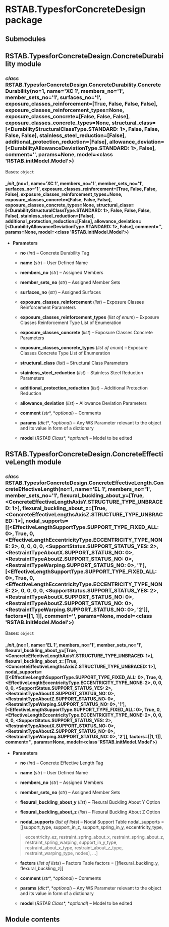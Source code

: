 # RSTAB.TypesforConcreteDesign package

## Submodules

## RSTAB.TypesforConcreteDesign.ConcreteDurability module


### _class_ RSTAB.TypesforConcreteDesign.ConcreteDurability.ConcreteDurability(no=1, name='XC 1', members_no='1', member_sets_no='1', surfaces_no='1', exposure_classes_reinforcement=[True, False, False, False], exposure_classes_reinforcement_types=None, exposure_classes_concrete=[False, False, False], exposure_classes_concrete_types=None, structural_class=[<DurabilityStructuralClassType.STANDARD: 1>, False, False, False, False], stainless_steel_reduction=[False], additional_protection_reduction=[False], allowance_deviation=[<DurabilityAllowanceDeviationType.STANDARD: 1>, False], comment='', params=None, model=<class 'RSTAB.initModel.Model'>)
Bases: `object`


#### \__init__(no=1, name='XC 1', members_no='1', member_sets_no='1', surfaces_no='1', exposure_classes_reinforcement=[True, False, False, False], exposure_classes_reinforcement_types=None, exposure_classes_concrete=[False, False, False], exposure_classes_concrete_types=None, structural_class=[<DurabilityStructuralClassType.STANDARD: 1>, False, False, False, False], stainless_steel_reduction=[False], additional_protection_reduction=[False], allowance_deviation=[<DurabilityAllowanceDeviationType.STANDARD: 1>, False], comment='', params=None, model=<class 'RSTAB.initModel.Model'>)

* **Parameters**

    
    * **no** (*int*) – Concrete Durability Tag


    * **name** (*str*) – User Defined Name


    * **members_no** (*str*) – Assigned Members


    * **member_sets_no** (*str*) – Assigned Member Sets


    * **surfaces_no** (*str*) – Assigned Surfaces


    * **exposure_classes_reinforcement** (*list*) – Exposure Classes Reinforcement Parameters


    * **exposure_classes_reinforcement_types** (*list of enum*) – Exposure Classes Reinforcement Type List of Enumeration


    * **exposure_classes_concrete** (*list*) – Exposure Classes Concrete Parameters


    * **exposure_classes_concrete_types** (*list of enum*) – Exposure Classes Concrete Type List of Enumeration


    * **structural_class** (*list*) – Structural Class Parameters


    * **stainless_steel_reduction** (*list*) – Stainless Steel Reduction Parameters


    * **additional_protection_reduction** (*list*) – Additional Protection Reduction


    * **allowance_deviation** (*list*) – Allowance Deviation Parameters


    * **comment** (*str**, **optional*) – Comments


    * **params** (*dict**, **optional*) – Any WS Parameter relevant to the object and its value in form of a dictionary


    * **model** (*RSTAB Class**, **optional*) – Model to be edited


## RSTAB.TypesforConcreteDesign.ConcreteEffectiveLength module


### _class_ RSTAB.TypesforConcreteDesign.ConcreteEffectiveLength.ConcreteEffectiveLength(no=1, name='EL 1', members_no='1', member_sets_no='1', flexural_buckling_about_y=[True, <ConcreteEffectiveLengthAxisY.STRUCTURE_TYPE_UNBRACED: 1>], flexural_buckling_about_z=[True, <ConcreteEffectiveLengthsAxisZ.STRUCTURE_TYPE_UNBRACED: 1>], nodal_supports=[[<EffectiveLengthSupportType.SUPPORT_TYPE_FIXED_ALL: 0>, True, 0, <EffectiveLengthEccentricityType.ECCENTRICITY_TYPE_NONE: 2>, 0, 0, 0, 0, <SupportStatus.SUPPORT_STATUS_YES: 2>, <RestraintTypeAboutX.SUPPORT_STATUS_NO: 0>, <RestraintTypeAboutZ.SUPPORT_STATUS_NO: 0>, <RestraintTypeWarping.SUPPORT_STATUS_NO: 0>, '1'], [<EffectiveLengthSupportType.SUPPORT_TYPE_FIXED_ALL: 0>, True, 0, <EffectiveLengthEccentricityType.ECCENTRICITY_TYPE_NONE: 2>, 0, 0, 0, 0, <SupportStatus.SUPPORT_STATUS_YES: 2>, <RestraintTypeAboutX.SUPPORT_STATUS_NO: 0>, <RestraintTypeAboutZ.SUPPORT_STATUS_NO: 0>, <RestraintTypeWarping.SUPPORT_STATUS_NO: 0>, '2']], factors=[[1, 1]], comment='', params=None, model=<class 'RSTAB.initModel.Model'>)
Bases: `object`


#### \__init__(no=1, name='EL 1', members_no='1', member_sets_no='1', flexural_buckling_about_y=[True, <ConcreteEffectiveLengthAxisY.STRUCTURE_TYPE_UNBRACED: 1>], flexural_buckling_about_z=[True, <ConcreteEffectiveLengthsAxisZ.STRUCTURE_TYPE_UNBRACED: 1>], nodal_supports=[[<EffectiveLengthSupportType.SUPPORT_TYPE_FIXED_ALL: 0>, True, 0, <EffectiveLengthEccentricityType.ECCENTRICITY_TYPE_NONE: 2>, 0, 0, 0, 0, <SupportStatus.SUPPORT_STATUS_YES: 2>, <RestraintTypeAboutX.SUPPORT_STATUS_NO: 0>, <RestraintTypeAboutZ.SUPPORT_STATUS_NO: 0>, <RestraintTypeWarping.SUPPORT_STATUS_NO: 0>, '1'], [<EffectiveLengthSupportType.SUPPORT_TYPE_FIXED_ALL: 0>, True, 0, <EffectiveLengthEccentricityType.ECCENTRICITY_TYPE_NONE: 2>, 0, 0, 0, 0, <SupportStatus.SUPPORT_STATUS_YES: 2>, <RestraintTypeAboutX.SUPPORT_STATUS_NO: 0>, <RestraintTypeAboutZ.SUPPORT_STATUS_NO: 0>, <RestraintTypeWarping.SUPPORT_STATUS_NO: 0>, '2']], factors=[[1, 1]], comment='', params=None, model=<class 'RSTAB.initModel.Model'>)

* **Parameters**

    
    * **no** (*int*) – Concrete Effective Length Tag


    * **name** (*str*) – User Defined Name


    * **members_no** (*str*) – Assigned Members


    * **member_sets_no** (*str*) – Assigned Member Sets


    * **flexural_buckling_about_y** (*list*) – Flexural Buckling About Y Option


    * **flexural_buckling_about_z** (*list*) – Flexural Buckling About Z Option


    * **nodal_supports** (*list of lists*) – Nodal Support Table
    nodal_supports = [[support_type, support_in_z, support_spring_in_y, eccentricity_type,

    > eccentricity_ez, restraint_spring_about_x,
    > restraint_spring_about_z, restraint_spring_warping, support_in_y_type,
    > restraint_about_x_type, restraint_about_z_type, restraint_warping_type, nodes], …]



    * **factors** (*list of lists*) – Factors Table
    factors = [[flexural_buckling_y, flexural_buckling_z]]


    * **comment** (*str**, **optional*) – Comments


    * **params** (*dict**, **optional*) – Any WS Parameter relevant to the object and its value in form of a dictionary


    * **model** (*RSTAB Class**, **optional*) – Model to be edited


## Module contents
